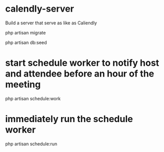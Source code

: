 # calendly-server
Build a server that serve as like as Caliendly


php artisan migrate

php artisan db:seed

# start schedule worker to notify host and attendee before an hour of the meeting
php artisan schedule:work


# immediately run the schedule worker
php artisan schedule:run